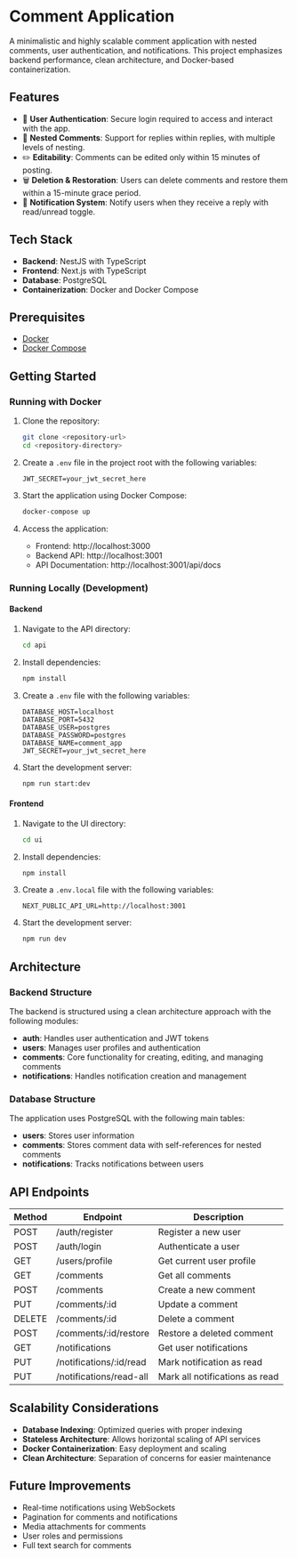 # Comment Application

A minimalistic and highly scalable comment application with nested comments, user authentication, and notifications. This project emphasizes backend performance, clean architecture, and Docker-based containerization.

## Features

- 🔐 **User Authentication**: Secure login required to access and interact with the app.
- 🧵 **Nested Comments**: Support for replies within replies, with multiple levels of nesting.
- ✏️ **Editability**: Comments can be edited only within 15 minutes of posting.
- 🗑️ **Deletion & Restoration**: Users can delete comments and restore them within a 15-minute grace period.
- 🔔 **Notification System**: Notify users when they receive a reply with read/unread toggle.

## Tech Stack

- **Backend**: NestJS with TypeScript
- **Frontend**: Next.js with TypeScript
- **Database**: PostgreSQL
- **Containerization**: Docker and Docker Compose

## Prerequisites

- [Docker](https://www.docker.com/get-started)
- [Docker Compose](https://docs.docker.com/compose/install/)

## Getting Started

### Running with Docker

1. Clone the repository:
   ```bash
   git clone <repository-url>
   cd <repository-directory>
   ```

2. Create a `.env` file in the project root with the following variables:
   ```
   JWT_SECRET=your_jwt_secret_here
   ```

3. Start the application using Docker Compose:
   ```bash
   docker-compose up
   ```

4. Access the application:
   - Frontend: http://localhost:3000
   - Backend API: http://localhost:3001
   - API Documentation: http://localhost:3001/api/docs

### Running Locally (Development)

#### Backend

1. Navigate to the API directory:
   ```bash
   cd api
   ```

2. Install dependencies:
   ```bash
   npm install
   ```

3. Create a `.env` file with the following variables:
   ```
   DATABASE_HOST=localhost
   DATABASE_PORT=5432
   DATABASE_USER=postgres
   DATABASE_PASSWORD=postgres
   DATABASE_NAME=comment_app
   JWT_SECRET=your_jwt_secret_here
   ```

4. Start the development server:
   ```bash
   npm run start:dev
   ```

#### Frontend

1. Navigate to the UI directory:
   ```bash
   cd ui
   ```

2. Install dependencies:
   ```bash
   npm install
   ```

3. Create a `.env.local` file with the following variables:
   ```
   NEXT_PUBLIC_API_URL=http://localhost:3001
   ```

4. Start the development server:
   ```bash
   npm run dev
   ```

## Architecture

### Backend Structure

The backend is structured using a clean architecture approach with the following modules:

- **auth**: Handles user authentication and JWT tokens
- **users**: Manages user profiles and authentication
- **comments**: Core functionality for creating, editing, and managing comments
- **notifications**: Handles notification creation and management

### Database Structure

The application uses PostgreSQL with the following main tables:

- **users**: Stores user information
- **comments**: Stores comment data with self-references for nested comments
- **notifications**: Tracks notifications between users

## API Endpoints

| Method | Endpoint | Description |
|--------|----------|-------------|
| POST   | /auth/register | Register a new user |
| POST   | /auth/login | Authenticate a user |
| GET    | /users/profile | Get current user profile |
| GET    | /comments | Get all comments |
| POST   | /comments | Create a new comment |
| PUT    | /comments/:id | Update a comment |
| DELETE | /comments/:id | Delete a comment |
| POST   | /comments/:id/restore | Restore a deleted comment |
| GET    | /notifications | Get user notifications |
| PUT    | /notifications/:id/read | Mark notification as read |
| PUT    | /notifications/read-all | Mark all notifications as read |

## Scalability Considerations

- **Database Indexing**: Optimized queries with proper indexing
- **Stateless Architecture**: Allows horizontal scaling of API services
- **Docker Containerization**: Easy deployment and scaling
- **Clean Architecture**: Separation of concerns for easier maintenance

## Future Improvements

- Real-time notifications using WebSockets
- Pagination for comments and notifications
- Media attachments for comments
- User roles and permissions
- Full text search for comments 
